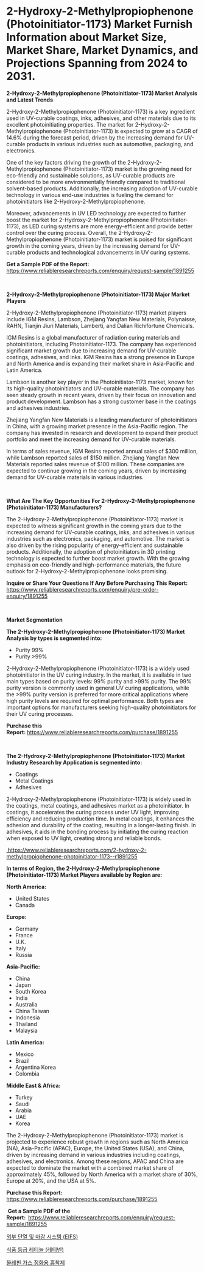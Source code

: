 <p><h1>2-Hydroxy-2-Methylpropiophenone (Photoinitiator-1173) Market Furnish Information about Market Size, Market Share, Market Dynamics, and Projections Spanning from 2024 to 2031.</h1></p><p><strong>2-Hydroxy-2-Methylpropiophenone (Photoinitiator-1173) Market Analysis and Latest Trends</strong></p>
<p><p>2-Hydroxy-2-Methylpropiophenone (Photoinitiator-1173) is a key ingredient used in UV-curable coatings, inks, adhesives, and other materials due to its excellent photoinitiating properties. The market for 2-Hydroxy-2-Methylpropiophenone (Photoinitiator-1173) is expected to grow at a CAGR of 14.6% during the forecast period, driven by the increasing demand for UV-curable products in various industries such as automotive, packaging, and electronics.</p><p>One of the key factors driving the growth of the 2-Hydroxy-2-Methylpropiophenone (Photoinitiator-1173) market is the growing need for eco-friendly and sustainable solutions, as UV-curable products are considered to be more environmentally friendly compared to traditional solvent-based products. Additionally, the increasing adoption of UV-curable technology in various end-use industries is fueling the demand for photoinitiators like 2-Hydroxy-2-Methylpropiophenone.</p><p>Moreover, advancements in UV LED technology are expected to further boost the market for 2-Hydroxy-2-Methylpropiophenone (Photoinitiator-1173), as LED curing systems are more energy-efficient and provide better control over the curing process. Overall, the 2-Hydroxy-2-Methylpropiophenone (Photoinitiator-1173) market is poised for significant growth in the coming years, driven by the increasing demand for UV-curable products and technological advancements in UV curing systems.</p></p>
<p><strong>Get a Sample PDF of the Report:&nbsp;</strong> <a href="https://www.reliableresearchreports.com/enquiry/request-sample/1891255">https://www.reliableresearchreports.com/enquiry/request-sample/1891255</a></p>
<p>&nbsp;</p>
<p><strong>2-Hydroxy-2-Methylpropiophenone (Photoinitiator-1173) Major Market Players</strong></p>
<p><p>2-Hydroxy-2-Methylpropiophenone (Photoinitiator-1173) market players include IGM Resins, Lambson, Zhejiang Yangfan New Materials, Polynaisse, RAHN, Tianjin Jiuri Materials, Lamberti, and Dalian Richifortune Chemicals. </p><p>IGM Resins is a global manufacturer of radiation curing materials and photoinitiators, including Photoinitiator-1173. The company has experienced significant market growth due to increasing demand for UV-curable coatings, adhesives, and inks. IGM Resins has a strong presence in Europe and North America and is expanding their market share in Asia-Pacific and Latin America.</p><p>Lambson is another key player in the Photoinitiator-1173 market, known for its high-quality photoinitiators and UV-curable materials. The company has seen steady growth in recent years, driven by their focus on innovation and product development. Lambson has a strong customer base in the coatings and adhesives industries.</p><p>Zhejiang Yangfan New Materials is a leading manufacturer of photoinitiators in China, with a growing market presence in the Asia-Pacific region. The company has invested in research and development to expand their product portfolio and meet the increasing demand for UV-curable materials.</p><p>In terms of sales revenue, IGM Resins reported annual sales of $300 million, while Lambson reported sales of $150 million. Zhejiang Yangfan New Materials reported sales revenue of $100 million. These companies are expected to continue growing in the coming years, driven by increasing demand for UV-curable materials in various industries.</p></p>
<p>&nbsp;</p>
<p><strong>What Are The Key Opportunities For 2-Hydroxy-2-Methylpropiophenone (Photoinitiator-1173) Manufacturers?</strong></p>
<p><p>The 2-Hydroxy-2-Methylpropiophenone (Photoinitiator-1173) market is expected to witness significant growth in the coming years due to the increasing demand for UV-curable coatings, inks, and adhesives in various industries such as electronics, packaging, and automotive. The market is also driven by the rising popularity of energy-efficient and sustainable products. Additionally, the adoption of photoinitiators in 3D printing technology is expected to further boost market growth. With the growing emphasis on eco-friendly and high-performance materials, the future outlook for 2-Hydroxy-2-Methylpropiophenone looks promising.</p></p>
<p><strong>Inquire or Share Your Questions If Any Before Purchasing This Report:</strong> <a href="https://www.reliableresearchreports.com/enquiry/pre-order-enquiry/1891255">https://www.reliableresearchreports.com/enquiry/pre-order-enquiry/1891255</a></p>
<p>&nbsp;</p>
<p><strong>Market Segmentation</strong></p>
<p><strong>The 2-Hydroxy-2-Methylpropiophenone (Photoinitiator-1173) Market Analysis by types is segmented into:</strong></p>
<p><ul><li>Purity 99%</li><li>Purity >99%</li></ul></p>
<p><p>2-Hydroxy-2-Methylpropiophenone (Photoinitiator-1173) is a widely used photoinitiator in the UV curing industry. In the market, it is available in two main types based on purity levels: 99% purity and >99% purity. The 99% purity version is commonly used in general UV curing applications, while the >99% purity version is preferred for more critical applications where high purity levels are required for optimal performance. Both types are important options for manufacturers seeking high-quality photoinitiators for their UV curing processes.</p></p>
<p><strong>Purchase this Report:&nbsp;</strong><a href="https://www.reliableresearchreports.com/purchase/1891255">https://www.reliableresearchreports.com/purchase/1891255</a></p>
<p>&nbsp;</p>
<p><strong>The 2-Hydroxy-2-Methylpropiophenone (Photoinitiator-1173) Market Industry Research by Application is segmented into:</strong></p>
<p><ul><li>Coatings</li><li>Metal Coatings</li><li>Adhesives</li></ul></p>
<p><p>2-Hydroxy-2-Methylpropiophenone (Photoinitiator-1173) is widely used in the coatings, metal coatings, and adhesives market as a photoinitiator. In coatings, it accelerates the curing process under UV light, improving efficiency and reducing production time. In metal coatings, it enhances the adhesion and durability of the coating, resulting in a longer-lasting finish. In adhesives, it aids in the bonding process by initiating the curing reaction when exposed to UV light, creating strong and reliable bonds.</p></p>
<p><a href="https://www.reliableresearchreports.com/2-hydroxy-2-methylpropiophenone-photoinitiator-1173--r1891255">&nbsp;https://www.reliableresearchreports.com/2-hydroxy-2-methylpropiophenone-photoinitiator-1173--r1891255</a></p>
<p><strong>In terms of Region, the 2-Hydroxy-2-Methylpropiophenone (Photoinitiator-1173) Market Players available by Region are:</strong></p>
<p>
    <p> <strong> North America: </strong>
        <ul>
            <li>United States</li>
            <li>Canada</li>
        </ul>
        </p> 
    <p> <strong> Europe: </strong>
        <ul>
            <li>Germany</li>
            <li>France</li>
            <li>U.K.</li>
            <li>Italy</li>
            <li>Russia</li>
        </ul>
        </p> 
    <p> <strong> Asia-Pacific: </strong>
        <ul>
            <li>China</li>
            <li>Japan</li>
            <li>South Korea</li>
            <li>India</li>
            <li>Australia</li>
            <li>China Taiwan</li>
            <li>Indonesia</li>
            <li>Thailand</li>
            <li>Malaysia</li>
        </ul>
        </p> 
    <p> <strong> Latin America: </strong>
        <ul>
            <li>Mexico</li>
            <li>Brazil</li>
            <li>Argentina Korea</li>
            <li>Colombia</li>
        </ul>
        </p> 
    <p> <strong> Middle East & Africa: </strong>
        <ul>
            <li>Turkey</li>
            <li>Saudi</li>
            <li>Arabia</li>
            <li>UAE</li>
            <li>Korea</li>
        </ul>
    </p>
    </p>
<p><p>The 2-Hydroxy-2-Methylpropiophenone (Photoinitiator-1173) market is projected to experience robust growth in regions such as North America (NA), Asia-Pacific (APAC), Europe, the United States (USA), and China, driven by increasing demand in various industries including coatings, adhesives, and electronics. Among these regions, APAC and China are expected to dominate the market with a combined market share of approximately 45%, followed by North America with a market share of 30%, Europe at 20%, and the USA at 5%.</p></p>
<p><strong>Purchase this Report: </strong><a href="https://www.reliableresearchreports.com/purchase/1891255">https://www.reliableresearchreports.com/purchase/1891255</a></p>
<p>&nbsp;<strong>Get a Sample PDF of the Report:&nbsp;&nbsp;</strong><a href="https://www.reliableresearchreports.com/enquiry/request-sample/1891255">https://www.reliableresearchreports.com/enquiry/request-sample/1891255</a></p>
<p><strong></strong></p>
<p><p><a href="https://medium.com/@joeyjohns20/%EC%99%B8%EB%B6%80-%EB%8B%A8%EC%97%B4-%EB%B0%8F-%EC%99%B8%ED%94%BC-%EC%8B%9C%EC%8A%A4%ED%85%9C-eifs-%EC%8B%9C%EC%9E%A5-%EA%B7%9C%EB%AA%A8-%EC%8B%9C%EC%9E%A5-%EC%84%B8%EB%B6%84%ED%99%94-%EC%8B%9C%EC%9E%A5-%EB%8F%99%ED%96%A5-%EB%B0%8F-%EC%84%B1%EC%9E%A5-%EB%B6%84%EC%84%9D%EC%9D%84-2031%EB%85%84%EA%B9%8C%EC%A7%80-%EC%98%88%EC%B8%A1%ED%95%A9%EB%8B%88%EB%8B%A4-6f881354c266">외부 단열 및 마감 시스템 (EIFS)</a></p><p><a href="https://github.com/vsoq0zknh59/Market-Research-Report-List-2/blob/main/4363520145184.md">식품 등급 레티놀 (레티넨)</a></p><p><a href="https://medium.com/@simeonbode1/2024%EB%85%84%EB%B6%80%ED%84%B0-2031%EB%85%84%EA%B9%8C%EC%A7%80-adsorbents-for-olefin-gas-purification-%EC%8B%9C%EC%9E%A5-%EC%A0%90%EC%9C%A0%EC%9C%A8-%EB%B0%8F-%EA%B2%BD%EC%9F%81-%ED%92%8D%EA%B2%BD%EC%97%90-%EB%8C%80%ED%95%9C-%ED%86%B5%EC%B0%B0%EB%A0%A5-75a28de09256">올레핀 가스 정화용 흡착제</a></p></p>
